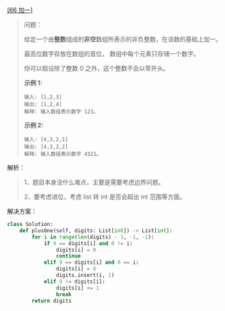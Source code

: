 [[66 加一]](https://leetcode-cn.com/problems/plus-one/)

> 问题：
>
> 给定一个由**整数**组成的**非空**数组所表示的非负整数，在该数的基础上加一。
>
> 最高位数字存放在数组的首位， 数组中每个元素只存储一个数字。
>
> 你可以假设除了整数 0 之外，这个整数不会以零开头。
>
> **示例 1:**
>
> ```
> 输入: [1,2,3]
> 输出: [1,2,4]
> 解释: 输入数组表示数字 123。
> ```
>
> **示例 2:**
>
> ```
> 输入: [4,3,2,1]
> 输出: [4,3,2,2]
> 解释: 输入数组表示数字 4321。
> ```



解析：

> 1、题目本身没什么难点，主要是需要考虑边界问题。
>
> 2、要考虑进位，考虑 list 转 int 是否会超出 int 范围等方面。



解决方案：

```python
class Solution:
    def plusOne(self, digits: List[int]) -> List[int]:
        for i in range(len(digits) - 1, -1, -1):
            if 9 == digits[i] and 0 != i:
                digits[i] = 0
                continue
            elif 9 == digits[i] and 0 == i:
                digits[i] = 0
                digits.insert(i, 1)
            elif 9 != digits[i]:
                digits[i] += 1
                break
        return digits
```

